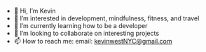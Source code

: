 - 👋 Hi, I’m Kevin
- 👀 I’m interested in development, mindfulness, fitness, and travel
- 🌱 I’m currently learning how to be a developer
- 💞️ I’m looking to collaborate on interesting projects
- 📫 How to reach me: email: kevinwestNYC@gmail.com

<!---
KevinWestNYC/KevinWestNYC is a ✨ special ✨ repository because its `README.md` (this file) appears on your GitHub profile.
You can click the Preview link to take a look at your changes.
--->
